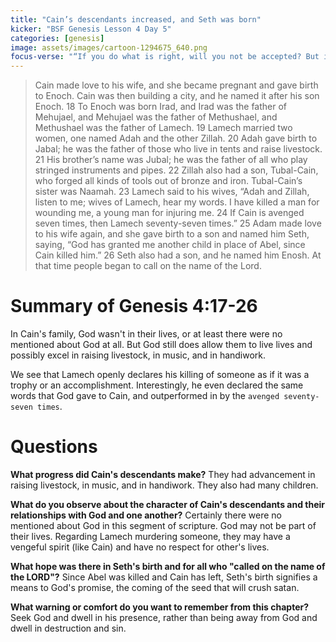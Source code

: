 ```yaml
---
title: "Cain’s descendants increased, and Seth was born"
kicker: "BSF Genesis Lesson 4 Day 5"
categories: [genesis]
image: assets/images/cartoon-1294675_640.png
focus-verse: "“If you do what is right, will you not be accepted? But if you do not do what is right, sin is crouching at your door; it desires to have you, but you must rule over it.” – Genesis 4:7"
---
```


> Cain made love to his wife, and she became pregnant and gave birth to Enoch. Cain was then building a city, and he named it after his son Enoch. 18 To Enoch was born Irad, and Irad was the father of Mehujael, and Mehujael was the father of Methushael, and Methushael was the father of Lamech.
> 19 Lamech married two women, one named Adah and the other Zillah. 20 Adah gave birth to Jabal; he was the father of those who live in tents and raise livestock. 21 His brother’s name was Jubal; he was the father of all who play stringed instruments and pipes. 22 Zillah also had a son, Tubal-Cain, who forged all kinds of tools out of bronze and iron. Tubal-Cain’s sister was Naamah.
> 23 Lamech said to his wives,
> “Adah and Zillah, listen to me;
>     wives of Lamech, hear my words.
> I have killed a man for wounding me,
>     a young man for injuring me.
> 24 If Cain is avenged seven times,
>     then Lamech seventy-seven times.”
> 25 Adam made love to his wife again, and she gave birth to a son and named him Seth, saying, “God has granted me another child in place of Abel, since Cain killed him.” 26 Seth also had a son, and he named him Enosh.
> At that time people began to call on the name of the Lord.

# Summary of Genesis 4:17-26

In Cain's family, God wasn't in their lives, or at least there were no mentioned about God at all. But God still does allow them to live lives and possibly excel in raising livestock, in music, and in handiwork. 

We see that Lamech openly declares his killing of someone as if it was a trophy or an accomplishment. Interestingly, he even declared the same words that God gave to Cain, and outperformed in by the `avenged seventy-seven times`.

# Questions

**What progress did Cain's descendants make?** They had advancement in raising livestock, in music, and in handiwork. They also had many children.

**What do you observe about the character of Cain's descendants and their relationships with God and one another?** Certainly there were no mentioned about God in this segment of scripture. God may not be part of their lives. Regarding Lamech murdering someone, they may have a vengeful spirit (like Cain) and have no respect for other's lives.

**What hope was there in Seth's birth and for all who "called on the name of the LORD"?** Since Abel was killed and Cain has left, Seth's birth signifies a means to God's promise, the coming of the seed that will crush satan.

**What warning or comfort do you want to remember from this chapter?** Seek God and dwell in his presence, rather than being away from God and dwell in destruction and sin.
